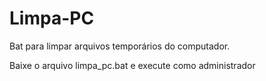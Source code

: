 # Limpa-PC
Bat para limpar arquivos temporários do computador. 

Baixe o arquivo limpa_pc.bat e execute como administrador
